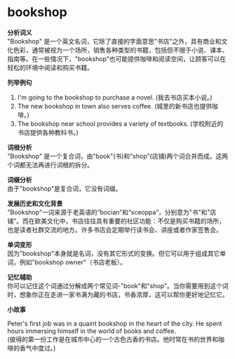 # bookshop

**分析词义**  
"Bookshop" 是一个英文名词，它除了直接的字面意思"书店"之外，具有商业和文化色彩，通常被视为一个场所，销售各种类型的书籍，包括但不限于小说、课本、指南等。在一些情况下，"bookshop"也可能提供咖啡和阅读空间，让顾客可以在轻松的环境中阅读和购买书籍。

  

**列举例句**

  

1.  I'm going to the bookshop to purchase a novel. (我去书店买本小说。)
2.  The new bookshop in town also serves coffee. (城里的新书店也提供咖啡。)
3.  The bookshop near school provides a variety of textbooks. (学校附近的书店提供各种教科书。)

  

**词根分析**  
"Bookshop" 是一个复合词，由"book"(书)和"shop"(店铺)两个词合并而成。这两个词都无法再进行词根的拆分。

  

**词缀分析**  
由于"bookshop"是复合词，它没有词缀。

  

**发展历史和文化背景**  
"Bookshop"一词来源于老英语的“bocian”和“sceoppa”，分别意为"书"和"店铺"。而在欧美文化中，书店往往具有重要的社区功能：不仅是购买书籍的场所，也是读者社群交流的地方。许多书店会定期举行读书会、讲座或者作家签售会。

  

**单词变形**  
因为"bookshop"本身就是名词，没有其它形式的变换。但它可以用于组成其它单词，例如"bookshop owner"（书店老板）。

  

**记忆辅助**  
你可以记住这个词通过分解成两个常见词-"book"和"shop"。当你需要用到这个词时，想象你正在走进一家书满为藏的书店，书香浓厚，这可以帮你更好地记忆它。

  

**小故事**

  

Peter's first job was in a quaint bookshop in the heart of the city. He spent hours immersing himself in the world of books and coffee.  
(彼得的第一份工作是在城市中心的一个古色古香的书店。他时常在书的世界和咖啡的香气中度过。)
